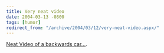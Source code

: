 ```yaml
---
title: Very neat video
date: 2004-03-13 -0800
tags: [humor]
redirect_from: "/archive/2004/03/12/very-neat-video.aspx/"
---
```


[Neat Video of a backwards car...](http://www.uglypeoplesuck.com/bits/2003/01/13/malec.wmv).

